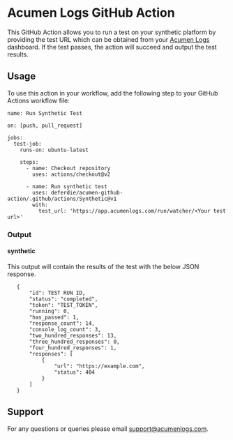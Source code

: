 # Acumen Logs GitHub Action

This GitHub Action allows you to run a test on your synthetic platform by providing the test URL which can be obtained from your <a href="https://acumenlogs.com">Acumen Logs</a> dashboard. If the test passes, the action will succeed and output the test results.

## Usage

To use this action in your workflow, add the following step to your GitHub Actions workflow file:

```
name: Run Synthetic Test

on: [push, pull_request]

jobs:
  test-job:
    runs-on: ubuntu-latest

    steps:
      - name: Checkout repository
        uses: actions/checkout@v2

      - name: Run synthetic test
        uses: deferdie/acumen-github-action/.github/actions/Synthetic@v1
        with:
          test_url: 'https://app.acumenlogs.com/run/watcher/<Your test url>'
```

### Output
 #### synthetic
 This output will contain the results of the test with the below JSON response.
 ```
    {
        "id": TEST RUN ID,
        "status": "completed",
        "token": "TEST_TOKEN",
        "running": 0,
        "has_passed": 1,
        "response_count": 14,
        "console_log_count": 3,
        "two_hundred_responses": 13,
        "three_hundred_responses": 0,
        "four_hundred_responses": 1,
        "responses": [
            {
                "url": "https://example.com",
                "status": 404
            }
        ]
    }
 ```

## Support
For any questions or queries please email <a href="mailto:support@acumenlogs.com">support@acumenlogs.com</a>. 
